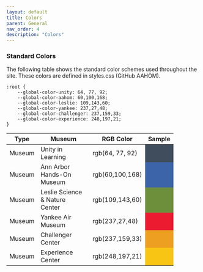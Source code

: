 ```yaml
---
layout: default
title: Colors
parent: General
nav_order: 4
description: "Colors"
---
```


### Standard Colors
The following table shows the standard color schemes used throughout the site.   These colors are defined in styles.css (GitHub AAHOM).  

```
:root { 
    --global-color-unity: 64, 77, 92;
    --global-color-aahom: 60,100,168;
    --global-color-leslie: 109,143,60;
    --global-color-yankee: 237,27,48;
    --global-color-challenger: 237,159,33;
    --global-color-experience: 248,197,21;
}
```

<style>
:root { 
	--global-color-unity: 64, 77, 92;
	--global-color-aahom: 60,100,168;
	--global-color-leslie: 109,143,60;
	--global-color-yankee: 237,27,48;
	--global-color-challenger: 237,159,33;
	--global-color-experience: 248,197,21;
}
table.minimal {
	min-width:  unset;
	width:  auto;
}
div.table-wrapper {
	max-width:  unset;
	width:  auto;
	box-shadow:  unset;
}
</style>

<table class="minimal">
   <thead>
      <tr class="tableTop">
      	<th style="width: 30px;">Type</th>
         <th style="width:120px;">Museum</th>
         <th>RGB Color</th>
         <th>Sample</th>
      </tr>
   </thead>
   <tbody>
   		<tr>
   		 <td>Museum</td>
         <td>Unity in Learning</td>
         <td>rgb(64, 77, 92)</td>
         <td style="width:40px;background-color: rgb(var(--global-color-unity));">&nbsp;</td>
      </tr>
      <tr>
      	<td>Museum</td>
         <td>Ann Arbor Hands-On Museum</td>
         <td>rgb(60,100,168)</td>
         <td style="width:40px;background-color: rgb(var(--global-color-aahom));">&nbsp;</td>
      </tr>
      <tr>
      	<td>Museum</td>
         <td>Leslie Science & Nature Center</td>
         <td>rgb(109,143,60)</td>
         <td style="width:40px;background-color: rgb(var(--global-color-leslie));">&nbsp;</td>
      </tr>
      <tr>
      	<td>Museum</td>
         <td>Yankee Air Museum</td>
         <td>rgb(237,27,48)</td>
         <td style="width:40px;background-color: rgb(var(--global-color-yankee));">&nbsp;</td>
      </tr>
      <tr>
      	<td>Museum</td>
         <td>Challenger Center</td>
         <td>rgb(237,159,33)</td>
         <td style="width:40px;background-color: rgb(var(--global-color-challenger));">&nbsp;</td>
      </tr>
      <tr>
      	<td>Museum</td>
         <td>Experience Center</td>
         <td>rgb(248,197,21)</td>
         <td style="width:40px;background-color: rgb(var(--global-color-experience));">&nbsp;</td>
      </tr>
   </tbody>
</table>